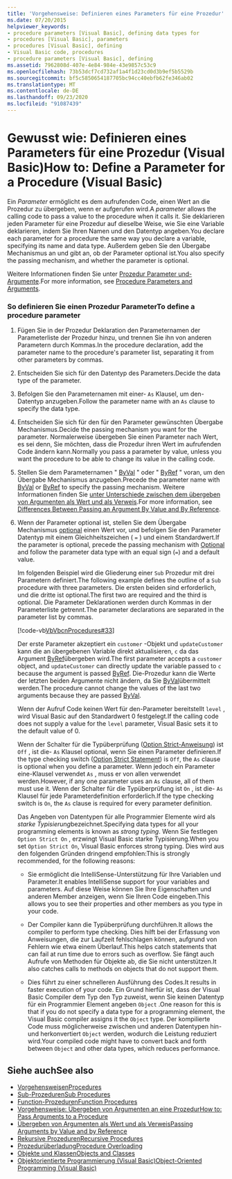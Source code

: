 ```yaml
---
title: 'Vorgehensweise: Definieren eines Parameters für eine Prozedur'
ms.date: 07/20/2015
helpviewer_keywords:
- procedure parameters [Visual Basic], defining data types for
- procedures [Visual Basic], parameters
- procedures [Visual Basic], defining
- Visual Basic code, procedures
- procedure parameters [Visual Basic], defining
ms.assetid: 7962808d-407e-4e84-984e-43e9857c53c9
ms.openlocfilehash: 73b53dcf7cd732af1a4f1d23cd0d3b9ef5b5529b
ms.sourcegitcommit: bf5c5850654187705bc94cc40ebfb62fe346ab02
ms.translationtype: MT
ms.contentlocale: de-DE
ms.lasthandoff: 09/23/2020
ms.locfileid: "91087439"
---
```

# <a name="how-to-define-a-parameter-for-a-procedure-visual-basic"></a><span data-ttu-id="00011-102">Gewusst wie: Definieren eines Parameters für eine Prozedur (Visual Basic)</span><span class="sxs-lookup"><span data-stu-id="00011-102">How to: Define a Parameter for a Procedure (Visual Basic)</span></span>

<span data-ttu-id="00011-103">Ein *Parameter* ermöglicht es dem aufrufenden Code, einen Wert an die Prozedur zu übergeben, wenn er aufgerufen wird.</span><span class="sxs-lookup"><span data-stu-id="00011-103">A *parameter* allows the calling code to pass a value to the procedure when it calls it.</span></span> <span data-ttu-id="00011-104">Sie deklarieren jeden Parameter für eine Prozedur auf dieselbe Weise, wie Sie eine Variable deklarieren, indem Sie Ihren Namen und den Datentyp angeben.</span><span class="sxs-lookup"><span data-stu-id="00011-104">You declare each parameter for a procedure the same way you declare a variable, specifying its name and data type.</span></span> <span data-ttu-id="00011-105">Außerdem geben Sie den Übergabe Mechanismus an und gibt an, ob der Parameter optional ist.</span><span class="sxs-lookup"><span data-stu-id="00011-105">You also specify the passing mechanism, and whether the parameter is optional.</span></span>  
  
 <span data-ttu-id="00011-106">Weitere Informationen finden Sie unter [Prozedur Parameter und-Argumente](./procedure-parameters-and-arguments.md).</span><span class="sxs-lookup"><span data-stu-id="00011-106">For more information, see [Procedure Parameters and Arguments](./procedure-parameters-and-arguments.md).</span></span>  
  
### <a name="to-define-a-procedure-parameter"></a><span data-ttu-id="00011-107">So definieren Sie einen Prozedur Parameter</span><span class="sxs-lookup"><span data-stu-id="00011-107">To define a procedure parameter</span></span>  
  
1. <span data-ttu-id="00011-108">Fügen Sie in der Prozedur Deklaration den Parameternamen der Parameterliste der Prozedur hinzu, und trennen Sie ihn von anderen Parametern durch Kommas.</span><span class="sxs-lookup"><span data-stu-id="00011-108">In the procedure declaration, add the parameter name to the procedure's parameter list, separating it from other parameters by commas.</span></span>  
  
2. <span data-ttu-id="00011-109">Entscheiden Sie sich für den Datentyp des Parameters.</span><span class="sxs-lookup"><span data-stu-id="00011-109">Decide the data type of the parameter.</span></span>  
  
3. <span data-ttu-id="00011-110">Befolgen Sie den Parameternamen mit einer- `As` Klausel, um den-Datentyp anzugeben.</span><span class="sxs-lookup"><span data-stu-id="00011-110">Follow the parameter name with an `As` clause to specify the data type.</span></span>  
  
4. <span data-ttu-id="00011-111">Entscheiden Sie sich für den für den Parameter gewünschten Übergabe Mechanismus.</span><span class="sxs-lookup"><span data-stu-id="00011-111">Decide the passing mechanism you want for the parameter.</span></span> <span data-ttu-id="00011-112">Normalerweise übergeben Sie einen Parameter nach Wert, es sei denn, Sie möchten, dass die Prozedur ihren Wert im aufrufenden Code ändern kann.</span><span class="sxs-lookup"><span data-stu-id="00011-112">Normally you pass a parameter by value, unless you want the procedure to be able to change its value in the calling code.</span></span>  
  
5. <span data-ttu-id="00011-113">Stellen Sie dem Parameternamen " [ByVal](../../../language-reference/modifiers/byval.md) " oder " [ByRef](../../../language-reference/modifiers/byref.md) " voran, um den Übergabe Mechanismus anzugeben.</span><span class="sxs-lookup"><span data-stu-id="00011-113">Precede the parameter name with [ByVal](../../../language-reference/modifiers/byval.md) or [ByRef](../../../language-reference/modifiers/byref.md) to specify the passing mechanism.</span></span> <span data-ttu-id="00011-114">Weitere Informationen finden Sie [unter Unterschiede zwischen dem übergeben von Argumenten als Wert und als Verweis](./differences-between-passing-an-argument-by-value-and-by-reference.md).</span><span class="sxs-lookup"><span data-stu-id="00011-114">For more information, see [Differences Between Passing an Argument By Value and By Reference](./differences-between-passing-an-argument-by-value-and-by-reference.md).</span></span>  
  
6. <span data-ttu-id="00011-115">Wenn der Parameter optional ist, stellen Sie dem Übergabe Mechanismus [optional](../../../language-reference/modifiers/optional.md) einen Wert vor, und befolgen Sie den Parameter Datentyp mit einem Gleichheitszeichen ( `=` ) und einem Standardwert.</span><span class="sxs-lookup"><span data-stu-id="00011-115">If the parameter is optional, precede the passing mechanism with [Optional](../../../language-reference/modifiers/optional.md) and follow the parameter data type with an equal sign (`=`) and a default value.</span></span>  
  
     <span data-ttu-id="00011-116">Im folgenden Beispiel wird die Gliederung einer `Sub` Prozedur mit drei Parametern definiert.</span><span class="sxs-lookup"><span data-stu-id="00011-116">The following example defines the outline of a `Sub` procedure with three parameters.</span></span> <span data-ttu-id="00011-117">Die ersten beiden sind erforderlich, und die dritte ist optional.</span><span class="sxs-lookup"><span data-stu-id="00011-117">The first two are required and the third is optional.</span></span> <span data-ttu-id="00011-118">Die Parameter Deklarationen werden durch Kommas in der Parameterliste getrennt.</span><span class="sxs-lookup"><span data-stu-id="00011-118">The parameter declarations are separated in the parameter list by commas.</span></span>  
  
     [!code-vb[VbVbcnProcedures#33](~/samples/snippets/visualbasic/VS_Snippets_VBCSharp/VbVbcnProcedures/VB/Class1.vb#33)]  
  
     <span data-ttu-id="00011-119">Der erste Parameter akzeptiert ein `customer` -Objekt und `updateCustomer` kann die an übergebenen Variable direkt aktualisieren, `c` da das Argument [ByRef](../../../language-reference/modifiers/byref.md)übergeben wird.</span><span class="sxs-lookup"><span data-stu-id="00011-119">The first parameter accepts a `customer` object, and `updateCustomer` can directly update the variable passed to `c` because the argument is passed [ByRef](../../../language-reference/modifiers/byref.md).</span></span> <span data-ttu-id="00011-120">Die-Prozedur kann die Werte der letzten beiden Argumente nicht ändern, da Sie [ByVal](../../../language-reference/modifiers/byval.md)übermittelt werden.</span><span class="sxs-lookup"><span data-stu-id="00011-120">The procedure cannot change the values of the last two arguments because they are passed [ByVal](../../../language-reference/modifiers/byval.md).</span></span>  
  
     <span data-ttu-id="00011-121">Wenn der Aufruf Code keinen Wert für den-Parameter bereitstellt `level` , wird Visual Basic auf den Standardwert 0 festgelegt.</span><span class="sxs-lookup"><span data-stu-id="00011-121">If the calling code does not supply a value for the `level` parameter, Visual Basic sets it to the default value of 0.</span></span>  
  
     <span data-ttu-id="00011-122">Wenn der Schalter für die Typüberprüfung ([Option Strict-Anweisung](../../../language-reference/statements/option-strict-statement.md)) ist `Off` , ist die- `As` Klausel optional, wenn Sie einen Parameter definieren.</span><span class="sxs-lookup"><span data-stu-id="00011-122">If the type checking switch ([Option Strict Statement](../../../language-reference/statements/option-strict-statement.md)) is `Off`, the `As` clause is optional when you define a parameter.</span></span> <span data-ttu-id="00011-123">Wenn jedoch ein Parameter eine-Klausel verwendet `As` , muss er von allen verwendet werden.</span><span class="sxs-lookup"><span data-stu-id="00011-123">However, if any one parameter uses an `As` clause, all of them must use it.</span></span> <span data-ttu-id="00011-124">Wenn der Schalter für die Typüberprüfung ist `On` , ist die- `As` Klausel für jede Parameterdefinition erforderlich.</span><span class="sxs-lookup"><span data-stu-id="00011-124">If the type checking switch is `On`, the `As` clause is required for every parameter definition.</span></span>  
  
     <span data-ttu-id="00011-125">Das Angeben von Datentypen für alle Programmier Elemente wird als *starke Typisierung*bezeichnet.</span><span class="sxs-lookup"><span data-stu-id="00011-125">Specifying data types for all your programming elements is known as *strong typing*.</span></span> <span data-ttu-id="00011-126">Wenn Sie festlegen `Option Strict On` , erzwingt Visual Basic starke Typisierung.</span><span class="sxs-lookup"><span data-stu-id="00011-126">When you set `Option Strict On`, Visual Basic enforces strong typing.</span></span> <span data-ttu-id="00011-127">Dies wird aus den folgenden Gründen dringend empfohlen:</span><span class="sxs-lookup"><span data-stu-id="00011-127">This is strongly recommended, for the following reasons:</span></span>  
  
    - <span data-ttu-id="00011-128">Sie ermöglicht die IntelliSense-Unterstützung für Ihre Variablen und Parameter.</span><span class="sxs-lookup"><span data-stu-id="00011-128">It enables IntelliSense support for your variables and parameters.</span></span> <span data-ttu-id="00011-129">Auf diese Weise können Sie Ihre Eigenschaften und anderen Member anzeigen, wenn Sie Ihren Code eingeben.</span><span class="sxs-lookup"><span data-stu-id="00011-129">This allows you to see their properties and other members as you type in your code.</span></span>  
  
    - <span data-ttu-id="00011-130">Der Compiler kann die Typüberprüfung durchführen.</span><span class="sxs-lookup"><span data-stu-id="00011-130">It allows the compiler to perform type checking.</span></span> <span data-ttu-id="00011-131">Dies hilft bei der Erfassung von Anweisungen, die zur Laufzeit fehlschlagen können, aufgrund von Fehlern wie etwa einem Überlauf.</span><span class="sxs-lookup"><span data-stu-id="00011-131">This helps catch statements that can fail at run time due to errors such as overflow.</span></span> <span data-ttu-id="00011-132">Sie fängt auch Aufrufe von Methoden für Objekte ab, die Sie nicht unterstützen.</span><span class="sxs-lookup"><span data-stu-id="00011-132">It also catches calls to methods on objects that do not support them.</span></span>  
  
    - <span data-ttu-id="00011-133">Dies führt zu einer schnelleren Ausführung des Codes.</span><span class="sxs-lookup"><span data-stu-id="00011-133">It results in faster execution of your code.</span></span> <span data-ttu-id="00011-134">Ein Grund hierfür ist, dass der Visual Basic Compiler dem Typ den Typ zuweist, wenn Sie keinen Datentyp für ein Programmier Element angeben `Object` .</span><span class="sxs-lookup"><span data-stu-id="00011-134">One reason for this is that if you do not specify a data type for a programming element, the Visual Basic compiler assigns it the `Object` type.</span></span> <span data-ttu-id="00011-135">Der kompilierte Code muss möglicherweise zwischen und anderen Datentypen hin-und herkonvertiert `Object` werden, wodurch die Leistung reduziert wird.</span><span class="sxs-lookup"><span data-stu-id="00011-135">Your compiled code might have to convert back and forth between `Object` and other data types, which reduces performance.</span></span>  
  
## <a name="see-also"></a><span data-ttu-id="00011-136">Siehe auch</span><span class="sxs-lookup"><span data-stu-id="00011-136">See also</span></span>

- [<span data-ttu-id="00011-137">Vorgehensweisen</span><span class="sxs-lookup"><span data-stu-id="00011-137">Procedures</span></span>](./index.md)
- [<span data-ttu-id="00011-138">Sub-Prozeduren</span><span class="sxs-lookup"><span data-stu-id="00011-138">Sub Procedures</span></span>](./sub-procedures.md)
- [<span data-ttu-id="00011-139">Function-Prozeduren</span><span class="sxs-lookup"><span data-stu-id="00011-139">Function Procedures</span></span>](./function-procedures.md)
- [<span data-ttu-id="00011-140">Vorgehensweise: Übergeben von Argumenten an eine Prozedur</span><span class="sxs-lookup"><span data-stu-id="00011-140">How to: Pass Arguments to a Procedure</span></span>](./how-to-pass-arguments-to-a-procedure.md)
- [<span data-ttu-id="00011-141">Übergeben von Argumenten als Wert und als Verweis</span><span class="sxs-lookup"><span data-stu-id="00011-141">Passing Arguments by Value and by Reference</span></span>](./passing-arguments-by-value-and-by-reference.md)
- [<span data-ttu-id="00011-142">Rekursive Prozeduren</span><span class="sxs-lookup"><span data-stu-id="00011-142">Recursive Procedures</span></span>](./recursive-procedures.md)
- [<span data-ttu-id="00011-143">Prozedurüberladung</span><span class="sxs-lookup"><span data-stu-id="00011-143">Procedure Overloading</span></span>](./procedure-overloading.md)
- [<span data-ttu-id="00011-144">Objekte und Klassen</span><span class="sxs-lookup"><span data-stu-id="00011-144">Objects and Classes</span></span>](../objects-and-classes/index.md)
- [<span data-ttu-id="00011-145">Objektorientierte Programmierung (Visual Basic)</span><span class="sxs-lookup"><span data-stu-id="00011-145">Object-Oriented Programming (Visual Basic)</span></span>](../../concepts/object-oriented-programming.md)
